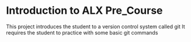 # Introduction to ALX Pre_Course
This project introduces the student to a version control system called git
It requires the student to practice with some basic git commands
